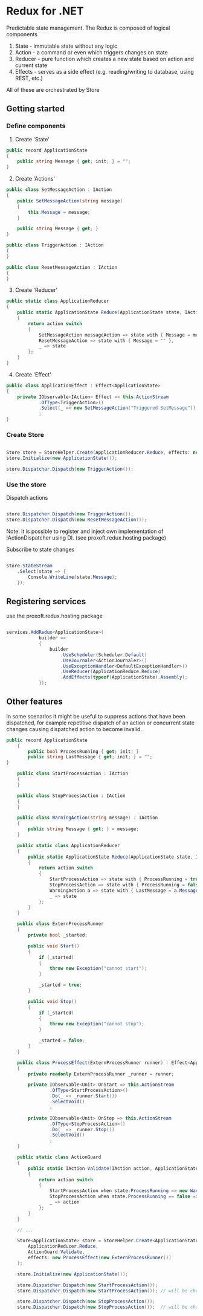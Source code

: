# Redux for .NET
Predictable state management.
The Redux is composed of logical components
1. State - immutable state without any logic
2. Action - a command or even which triggers changes on state
3. Reducer - pure function which creates a new state based on action and current state
4. Effects - serves as a side effect (e.g. reading/writing to database, using REST, etc.)

All of these are orchestrated by Store

## Getting started

### Define components

1. Create 'State' 

```csharp
public record ApplicationState
{
    public string Message { get; init; } = "";
}
```

2. Create 'Actions'

```csharp
public class SetMessageAction : IAction
{
    public SetMessageAction(string message)
    {
        this.Message = message;
    }

    public string Message { get; }
}

public class TriggerAction : IAction
{
}

public class ResetMessageAction : IAction
{
}
```

3. Create 'Reducer'

```csharp
public static class ApplicationReducer
{
    public static ApplicationState Reduce(ApplicationState state, IAction action)
    {
        return action switch
        {
            SetMessageAction messageAction => state with { Message = messageAction.Message },
            ResetMessageAction => state with { Message = "" },
            _ => state
        };
    }
}
```

4. Create 'Effect'

```csharp
public class ApplicationEffect : Effect<ApplicationState>
{
    private IObservable<IAction> Effect => this.ActionStream
            .OfType<TriggerAction>()
            .Select(_ => new SetMessageAction("Triggered SetMessage"))
            ;
}
```

### Create Store
```csharp

Store store = StoreHelper.Create(ApplicationReducer.Reduce, effects: new ApplicationEffect());
store.Initialize(new ApplicationState());

store.Dispatchar.Dispatch(new TriggerAction());

```

### Use the store

Dispatch actions

```csharp

store.Dispatcher.Dispatch(new TriggerAction());
store.Dispatcher.Dispatch(new ResetMessageAction());

```

Note: it is possible to register and inject own implementation of IActionDispatcher using DI. (see proxoft.redux.hosting package)

Subscribe to state changes

```csharp

store.StateStream
    .Select(state => {
        Console.WriteLine(state.Message);
    });

```

## Registering services
use the proxoft.redux.hosting package

```csharp

services.AddRedux<ApplicationState>(
            builder =>
            {
                builder
                    .UseScheduler(Scheduler.Default)
                    .UseJournaler<ActionJournaler>()
                    .UseExceptionHandler<DefaultExceptionHandler>()
                    .UseReducer(ApplicationReduce.Reduce)
                    .AddEffects(typeof(ApplicationState).Assembly);
            });

```

## Other features
In some scenarios it might be useful to suppress actions that have been dispatched, for example repetitive dispatch of an action or concurrent state changes causing dispatched action to become invalid.

```csharp
public record ApplicationState
    {
        public bool ProcessRunning { get; init; }
        public string LastMessage { get; init; } = "";
}

    public class StartProcessAction : IAction
    {
    }

    public class StopProcessAction : IAction
    {
    }

    public class WarningAction(string message) : IAction
    {
        public string Message { get; } = message;
    }

    public static class ApplicationReducer
    {
        public static ApplicationState Reduce(ApplicationState state, IAction action)
        {
            return action switch
            {
                StartProcessAction => state with { ProcessRunning = true },
                StopProcessAction => state with { ProcessRunning = false },
                WarningAction a => state with { LastMessage = a.Message },
                _ => state
            };
        }
    }

    public class ExternProcessRunner
    {
        private bool _started;

        public void Start()
        {
            if (_started)
            {
                throw new Exception("cannot start");
            }

            _started = true;
        }

        public void Stop()
        {
            if (_started)
            {
                throw new Exception("cannot stop");
            }

            _started = false;
        }
    }

    public class ProcessEffect(ExternProcessRunner runner) : Effect<ApplicationState>
    {
        private readonly ExternProcessRunner _runner = runner;

        private IObservable<Unit> OnStart => this.ActionStream
                .OfType<StartProcessAction>()
                .Do(_ => _runner.Start())
                .SelectVoid()
                ;

        private IObservable<Unit> OnStop => this.ActionStream
                .OfType<StopProcessAction>()
                .Do(_ => _runner.Stop())
                .SelectVoid()
                ;
    }

    public static class ActionGuard
    {
        public static IAction Validate(IAction action, ApplicationState state)
        {
            return action switch
            {
                StartProcessAction when state.ProcessRunning => new WarningAction("process already started"),
                StopProcessAction when state.ProcessRunning == false => new WarningAction("process already stopped"),
                _ => action
            };
        }
    }

    // ...

    Store<ApplicationState> store = StoreHelper.Create<ApplicationState>(
        ApplicationReducer.Reduce,
        ActionGuard.Validate,
        effects: new ProcessEffect(new ExternProcessRunner())
    );

    store.Initialize(new ApplicationState());

    store.Dispatcher.Dispatch(new StartProcessAction());
    store.Dispatcher.Dispatch(new StartProcessAction()); // will be changed to WarningAction

    store.Dispatcher.Dispatch(new StopProcessAction());
    store.Dispatcher.Dispatch(new StopProcessAction());  // will be changed to WarningAction
```